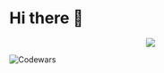 # Hi there 👋

<p align="center" >
  <a href="https://www.codewars.com/users/Aleksei-Uzin" target="_blank">
    <img src="https://github.r2v.ch/codewars?user=Aleksei-Uzin&top_languages=true&theme=dark&stroke=%23ff0000" />
  </a>
</p>

![Codewars](https://github.r2v.ch/codewars?user=Aleksei-Uzin&top_languages=true&theme=dark&stroke=%23ff0000)
<!-- https://github.com/DiniFarb/codewars_readme_stats/tree/master -->

<!--
**Aleksei-Uzin/Aleksei-Uzin** is a ✨ _special_ ✨ repository because its `README.md` (this file) appears on your GitHub profile.

Here are some ideas to get you started:

- 🔭 I’m currently working on ...
- 🌱 I’m currently learning ...
- 👯 I’m looking to collaborate on ...
- 🤔 I’m looking for help with ...
- 💬 Ask me about ...
- 📫 How to reach me: ...
- 😄 Pronouns: ...
- ⚡ Fun fact: ...
-->
